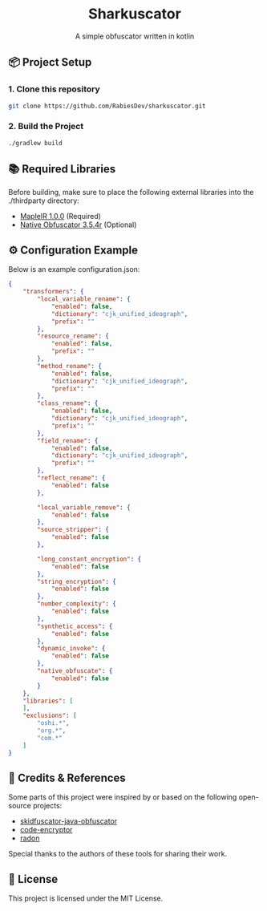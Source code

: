 <h1 align="center">Sharkuscator</h1>
<p align="center">A simple obfuscator written in kotlin</p>

## 📦 Project Setup
### 1. Clone this repository
```bash
git clone https://github.com/RabiesDev/sharkuscator.git
```

### 2. Build the Project
```bash
./gradlew build
```

## 📚 Required Libraries
Before building, make sure to place the following external libraries into the ./thirdparty directory:

* [MapleIR 1.0.0](https://github.com/LLVM-but-worse/maple-ir/releases/tag/1.0.0-SNAPSHOT-1) (Required)
* [Native Obfuscator 3.5.4r](https://github.com/radioegor146/native-obfuscator/releases/tag/3.5.4r) (Optional)

## ⚙️ Configuration Example
Below is an example configuration.json:

```json
{
    "transformers": {
        "local_variable_rename": {
            "enabled": false,
            "dictionary": "cjk_unified_ideograph",
            "prefix": ""
        },
        "resource_rename": {
            "enabled": false,
            "prefix": ""
        },
        "method_rename": {
            "enabled": false,
            "dictionary": "cjk_unified_ideograph",
            "prefix": ""
        },
        "class_rename": {
            "enabled": false,
            "dictionary": "cjk_unified_ideograph",
            "prefix": ""
        },
        "field_rename": {
            "enabled": false,
            "dictionary": "cjk_unified_ideograph",
            "prefix": ""
        },
        "reflect_rename": {
            "enabled": false
        },

        "local_variable_remove": {
            "enabled": false
        },
        "source_stripper": {
            "enabled": false
        },

        "long_constant_encryption": {
            "enabled": false
        },
        "string_encryption": {
            "enabled": false
        },
        "number_complexity": {
            "enabled": false
        },
        "synthetic_access": {
            "enabled": false
        },
        "dynamic_invoke": {
            "enabled": false
        },
        "native_obfuscate": {
            "enabled": false
        }
    },
    "libraries": [
    ],
    "exclusions": [
        "oshi.*",
        "org.*",
        "com.*"
    ]
}
```

## 🔗 Credits & References
Some parts of this project were inspired by or based on the following open-source projects:

* [skidfuscator-java-obfuscator](https://github.com/skidfuscatordev/skidfuscator-java-obfuscator)
* [code-encryptor](https://github.com/4ra1n/code-encryptor)
* [radon](https://github.com/ItzSomebody/radon)

Special thanks to the authors of these tools for sharing their work.

## 📄 License
This project is licensed under the MIT License.
